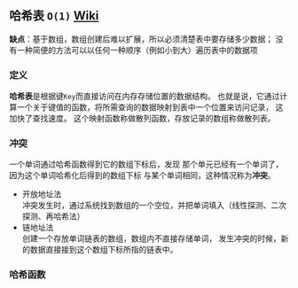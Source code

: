 ## 哈希表 `O(1)` [Wiki](https://www.wikiwand.com/zh-hans/%E5%93%88%E5%B8%8C%E8%A1%A8)
**缺点**：基于数组，数组创建后难以扩展，所以必须清楚表中要存储多少数据；
没有一种简便的方法可以以任何一种顺序（例如小到大）遍历表中的数据项
### 定义
**哈希表**是根据键`Key`而直接访问在内存存储位置的数据结构。
也就是说，它通过计算一个关于键值的函数，将所需查询的数据映射到表中一个位置来访问记录，
这加快了查找速度。
这个映射函数称做散列函数，存放记录的数组称做散列表。
### 冲突
一个单词通过哈希函数得到它的数组下标后，发现
那个单元已经有一个单词了，因为这个单词哈希化后得到的数组下标
与某个单词相同，这种情况称为**冲突**。
- 开放地址法     
冲突发生时，通过系统找到数组的一个空位，并把单词填入（线性探测、二次探测、再哈希法）
- 链地址法      
创建一个存放单词链表的数组，数组内不直接存储单词，
发生冲突的时候，新的数据直接接到这个数组下标所指的链表中。
### 哈希函数
